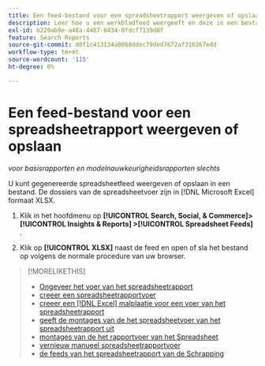 ```yaml
---
title: Een feed-bestand voor een spreadsheetrapport weergeven of opslaan
description: Leer hoe u een werkbladfeed weergeeft en deze in een bestand opslaat.
exl-id: b229ab9e-a48a-4487-8434-0fdcf7139d8f
feature: Search Reports
source-git-commit: d0f1c413134a0868ddec79ded7672af316267edd
workflow-type: tm+mt
source-wordcount: '115'
ht-degree: 0%

---
```


# Een feed-bestand voor een spreadsheetrapport weergeven of opslaan

*voor basisrapporten en modelnauwkeurigheidsrapporten slechts*

U kunt gegenereerde spreadsheetfeed weergeven of opslaan in een bestand. De dossiers van de spreadsheetvoer zijn in [!DNL Microsoft Excel] formaat XLSX.

1. Klik in het hoofdmenu op **[!UICONTROL Search, Social, & Commerce]> [!UICONTROL Insights & Reports] >[!UICONTROL Spreadsheet Feeds]** .

1. Klik op **[!UICONTROL XLSX]** naast de feed en open of sla het bestand op volgens de normale procedure van uw browser.

>[!MORELIKETHIS]
>
>* [ Ongeveer het voer van het spreadsheetrapport ](spreadsheet-feed-about.md)
>* [ creeer een spreadsheetrapportvoer ](spreadsheet-feed-create.md)
>* [ creeer een  [!DNL Excel]  malplaatje voor een voer van het spreadsheetrapport ](spreadsheet-feed-create-excel-template.md)
>* [ geeft de montages van de het spreadsheetvoer van het spreadsheetrapport uit ](spreadsheet-feed-edit.md)
>* [ montages van de het rapportvoer van het Spreadsheet ](spreadsheet-feed-settings.md)
>* [ vernieuw manueel spreadsheetrapportvoer ](spreadsheet-feed-refresh.md)
>* [ de feeds van het spreadsheetrapport van de Schrapping ](spreadsheet-feed-delete.md)
